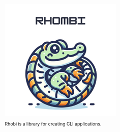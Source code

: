 <img src="/assets/rhombit.svg" width="350" height="350">

Rhobi is a library for creating CLI applications.

